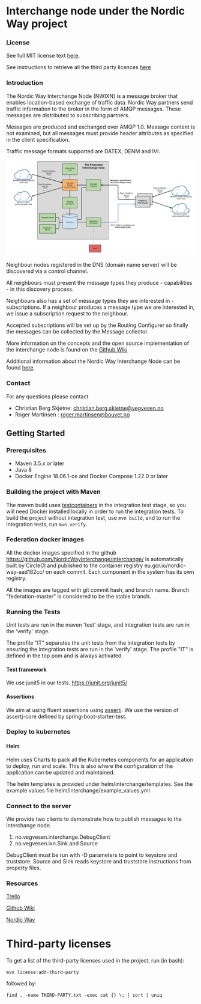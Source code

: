 Interchange node under the Nordic Way project
====

### License
See full MIT license text [here](license.md).

See instructions to retrieve all the third party licences [here](#third-party-licenses)

### Introduction
The Nordic Way Interchange Node (NWIXN) is a message broker that
enables location-based exchange of traffic data. Nordic Way partners send traffic information
to the broker in the form of AMQP messages. These messages are distributed to subscribing partners.

Messages are produced and exchanged over AMQP 1.0. Message content is not examined, but all messages must provide 
header attributes as specified in the client specification. 

Traffic message formats supported are DATEX, DENM and IVI.  

![Interchange architecture](/diagrams/interchange_architecture.png)

Neighbour nodes registered in the DNS (domain name server) will be discovered via a control channel.

All neighbours must present the message types they produce - capabilities - in this discovery process.

Neighbours also has a set of message types they are interested in - subscriptions. 
If a neighbour produces a message type we are interested in, we issue a subscription request to the neighbour.

Accepted subscriptions will be set up by the Routing Configurer so finally the messages can be collected by the Message collector.

More information on the concepts and the open source implementation of the interchange node is found on the [Github Wiki](https://github.com/NordicWayInterchange/interchange/wiki) 

Additional information about the Nordic Way Interchange Node can be found [here](https://www.nordicway.net/).

### Contact
For any questions please contact
* Christian Berg Skjetne: christian.berg.skjetne@vegvesen.no
* Roger Martinsen : roger.martinsen@bouvet.no

## Getting Started

### Prerequisites
* Maven 3.5.x or later
* Java 8
* Docker Engine 18.06.1-ce and Docker Compose 1.22.0 or later

### Building the project with Maven
The maven build uses [testcontainers](https://www.testcontainers.org/) in the integration test stage, so you will need Docker installed locally
in order to run the integration tests.
To build the project without integration test, use `mvn build`, and to run the integration tests, run `mvn verify`.

 
### Federation docker images
All the docker images specified in the github https://github.com/NordicWayInterchange/interchange/ 
is automatically built by CircleCI and published to the container registry eu.gcr.io/nordic-way-aad182cc/ on 
each commit. Each component in the system has its own registry.

All the images are tagged with git commit hash, and branch name. Branch "federation-master" is considered to be the stable branch.

### Running the Tests
Unit tests are run in the maven 'test' stage, and integration tests are run in the 'verify' stage.

The profile "IT" separates the unit tests from the integration tests by ensuring the integration tests are run in the 'verify' stage. 
The profile "IT" is defined in the top pom and is always activated.

#### Test framework
We use junit5 in our tests.
https://junit.org/junit5/

#### Assertions
We aim at using fluent assertions using [assertj](https://assertj.github.io/doc/). We use the version of assertj-core defined by spring-boot-starter-test.

### Deploy to kubernetes 
#### Helm
Helm uses Charts to pack all the Kubernetes components for an application to deploy, run and scale. This is also where 
the configuration of the application can be updated and maintained.

The helm templates is provided under helm/interchange/templates. 
See the example values file helm/interchange/example_values.yml

### Connect to the server
We provide two clients to demonstrate how to publish messages to the interchange node.

1) no.vegvesen.interchange.DebugClient
2) no.vegvesen.ixn.Sink and Source

DebugClient must be run with -D parameters to point to keystore and truststore.
Source and Sink reads keystore and truststore instructions from property files.  

### Resources
[Trello](https://trello.com/b/MXlcCmye/interchange)

[Github Wiki](https://github.com/NordicWayInterchange/interchange/wiki)

[Nordic Way](http://vejdirektoratet.dk/EN/roadsector/Nordicway/Pages/Default.aspx)

# Third-party licenses 
To get a list of the third-party licenses used in the project, run (in bash):
```
mvn license:add-third-party
```

followed by:
```
find . -name THIRD-PARTY.txt -exec cat {} \; | sort | uniq 
``` 

